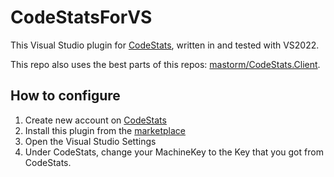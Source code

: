 # CodeStatsForVS

This  Visual Studio plugin for [CodeStats](https://codestats.net/), written in and tested with VS2022. 

This repo also uses the best parts of this repos: [mastorm/CodeStats.Client](https://github.com/mastorm/CodeStats.Client).

## How to configure

1. Create new account on [CodeStats](https://codestats.net/)
2. Install this plugin from the [marketplace](https://marketplace.visualstudio.com/items?itemName=ScratchCat.CodeStatsForVS)
3. Open the Visual Studio Settings
4. Under CodeStats, change your MachineKey to the Key that you got from CodeStats.
